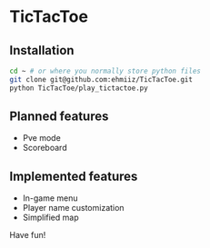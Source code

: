 # TicTacToe

## Installation

```sh
cd ~ # or where you normally store python files
git clone git@github.com:ehmiiz/TicTacToe.git
python TicTacToe/play_tictactoe.py
```

## Planned features

- Pve mode
- Scoreboard

## Implemented features

- In-game menu
- Player name customization
- Simplified map

Have fun!